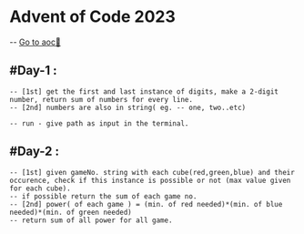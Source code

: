 # Advent of Code 2023 
-- [Go to aoc🚀](https://adventofcode.com/2023)

## #Day-1 :
    -- [1st] get the first and last instance of digits, make a 2-digit number, return sum of numbers for every line.
    -- [2nd] numbers are also in string( eg. -- one, two..etc)
    
    -- run - give path as input in the terminal.

## #Day-2 :
    -- [1st] given gameNo. string with each cube(red,green,blue) and their occurence, check if this instance is possible or not (max value given for each cube).
    -- if possible return the sum of each game no.
    -- [2nd] power( of each game ) = (min. of red needed)*(min. of blue needed)*(min. of green needed)
    -- return sum of all power for all game.